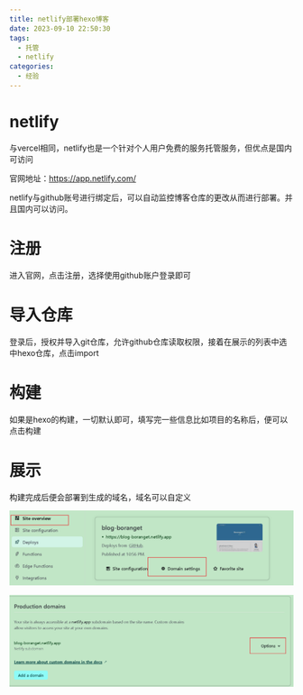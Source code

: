 ```yaml
---
title: netlify部署hexo博客
date: 2023-09-10 22:50:30
tags:
  - 托管
  - netlify
categories:
  - 经验
---
```


# netlify

与vercel相同，netlify也是一个针对个人用户免费的服务托管服务，但优点是国内可访问

官网地址：https://app.netlify.com/

netlify与github账号进行绑定后，可以自动监控博客仓库的更改从而进行部署。并且国内可以访问。

# 注册

进入官网，点击注册，选择使用github账户登录即可

# 导入仓库

登录后，授权并导入git仓库，允许github仓库读取权限，接着在展示的列表中选中hexo仓库，点击import

# 构建

如果是hexo的构建，一切默认即可，填写完一些信息比如项目的名称后，便可以点击构建

# 展示

构建完成后便会部署到生成的域名，域名可以自定义

![image-20230910230240266](netlify部署hexo博客/image-20230910230240266.png)

![image-20230910230243412](netlify部署hexo博客/image-20230910230243412.png)